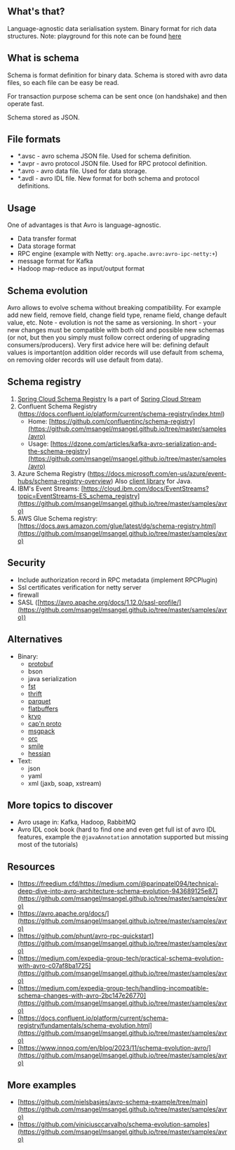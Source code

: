 ## What's that?

Language-agnostic data serialisation system.
Binary format for rich data structures.
Note: playground for this note can be found [here](https://github.com/msangel/msangel.github.io/tree/master/samples/avro)

## What is schema

Schema is format definition for binary data.
Schema is stored with avro data files, so each file can be easy be read.

For transaction purpose schema can be sent once (on handshake) and then operate fast.

Schema stored as JSON.

## File formats
- *.avsc - avro schema JSON file. Used for schema definition.
- *.avpr - avro protocol JSON file. Used for RPC protocol definition.
- *.avro - avro data file. Used for data storage.
- *.avdl - avro IDL file. New format for both schema and protocol definitions.

## Usage
One of advantages is that Avro is language-agnostic.

- Data transfer format
- Data storage format
- RPC engine (example with Netty: `org.apache.avro:avro-ipc-netty:+`)
- message format for Kafka 
- Hadoop map-reduce as input/output format

## Schema evolution
Avro allows to evolve schema without breaking compatibility. For example add new field, remove field, change field type, rename field, change default value, etc.
Note - evolution is not the same as versioning. In short - your new changes must be compatible with both old and possible new schemas (or not, but then you simply must follow correct ordering of upgrading consumers/producers). Very first advice here will be: defining default values is important(on addition older records will use default from schema, on removing older records will use default from data).

## Schema registry
1. [Spring Cloud Schema Registry](https://docs.spring.io/spring-cloud-stream/docs/current/reference/html/spring-cloud-stream-schema-registry.html#spring-cloud-stream-schema-registry-reference)
   Is a part of [Spring Cloud Stream](https://spring.io/projects/spring-cloud-stream)
2. Confluent Schema Registry 
(https://docs.confluent.io/platform/current/schema-registry/index.html)
   - Home: [https://github.com/confluentinc/schema-registry](https://github.com/msangel/msangel.github.io/tree/master/samples/avro)
   - Usage: [https://dzone.com/articles/kafka-avro-serialization-and-the-schema-registry](https://github.com/msangel/msangel.github.io/tree/master/samples/avro)
3. Azure Schema Registry (https://docs.microsoft.com/en-us/azure/event-hubs/schema-registry-overview)
   Also [client library](https://learn.microsoft.com/en-us/java/api/overview/azure/data-schemaregistry-apacheavro-readme) for Java.
4. IBM's Event Streams: [https://cloud.ibm.com/docs/EventStreams?topic=EventStreams-ES_schema_registry](https://github.com/msangel/msangel.github.io/tree/master/samples/avro)
5. AWS Glue Schema registry: [https://docs.aws.amazon.com/glue/latest/dg/schema-registry.html](https://github.com/msangel/msangel.github.io/tree/master/samples/avro)


## Security
- Include authorization record in RPC metadata (implement RPCPlugin)
- Ssl certificates verification for netty server
- firewall
- SASL ([https://avro.apache.org/docs/1.12.0/sasl-profile/](https://github.com/msangel/msangel.github.io/tree/master/samples/avro))

## Alternatives
- Binary:
  - [protobuf](https://github.com/google/protobuf)
  - bson
  - java serialization
  - [fst](https://github.com/RuedigerMoeller/fast-serialization)
  - [thrift](https://github.com/apache/thrift)
  - [parquet](https://parquet.apache.org/)
  - [flatbuffers](https://github.com/google/flatbuffers)
  - [kryo](https://github.com/EsotericSoftware/kryo)
  - [cap'n proto](https://github.com/capnproto/capnproto)
  - [msgpack](https://github.com/msgpack/msgpack-java)
  - [orc](https://orc.apache.org/)
  - [smile](https://github.com/FasterXML/smile-format-specification)
  - [hessian](http://hessian.caucho.com/#Java)
- Text:
  - json
  - yaml
  - xml (jaxb, soap, xstream)

## More topics to discover
- Avro usage in: Kafka, Hadoop, RabbitMQ
- Avro IDL cook book (hard to find one and even get full ist of avro IDL features, example the `@javaAnnotation` annotation supported but missing most of the tutorials)


## Resources
- [https://freedium.cfd/https://medium.com/@parinpatel094/technical-deep-dive-into-avro-architecture-schema-evolution-943689125e87](https://github.com/msangel/msangel.github.io/tree/master/samples/avro)
- [https://avro.apache.org/docs/](https://github.com/msangel/msangel.github.io/tree/master/samples/avro)
- [https://github.com/phunt/avro-rpc-quickstart](https://github.com/msangel/msangel.github.io/tree/master/samples/avro)
- [https://medium.com/expedia-group-tech/practical-schema-evolution-with-avro-c07af8ba1725](https://github.com/msangel/msangel.github.io/tree/master/samples/avro)
- [https://medium.com/expedia-group-tech/handling-incompatible-schema-changes-with-avro-2bc147e26770](https://github.com/msangel/msangel.github.io/tree/master/samples/avro)
- [https://docs.confluent.io/platform/current/schema-registry/fundamentals/schema-evolution.html](https://github.com/msangel/msangel.github.io/tree/master/samples/avro)
- [https://www.innoq.com/en/blog/2023/11/schema-evolution-avro/](https://github.com/msangel/msangel.github.io/tree/master/samples/avro)

## More examples
- [https://github.com/nielsbasjes/avro-schema-example/tree/main](https://github.com/msangel/msangel.github.io/tree/master/samples/avro)
- [https://github.com/viniciusccarvalho/schema-evolution-samples](https://github.com/msangel/msangel.github.io/tree/master/samples/avro)
